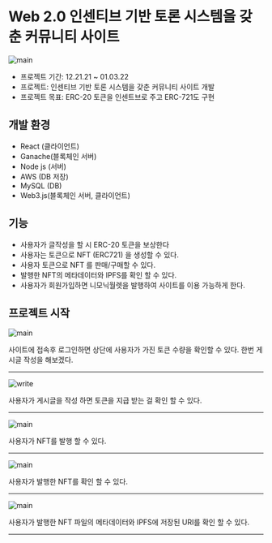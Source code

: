 # Web 2.0 인센티브 기반 토론 시스템을 갖춘 커뮤니티 사이트

![main](https://blockchain-crypto313.s3.ap-northeast-2.amazonaws.com/blog-image/labPicture/lab2Main.png)


- 프로젝트 기간: 12.21.21 ~ 01.03.22
- 프로젝트: 인센티브 기반 토론 시스템을 갖춘 커뮤니티 사이트 개발
- 프로젝트 목표: ERC-20 토큰을 인센트브로 주고 ERC-721도 구현

## 개발 환경

- React (클라이언트)
- Ganache(블록체인 서버)
- Node js (서버)
- AWS (DB 저장)
- MySQL (DB)
- Web3.js(블록체인 서버, 클라이언트)

## 기능

- 사용자가 글작성을 할 시 ERC-20 토큰을 보상한다
- 사용자는 토큰으로 NFT (ERC721) 을 생성할 수 있다.
- 사용자 토큰으로 NFT 를 판매/구매할 수 있다.
- 발행한 NFT의 메타데이터와 IPFS를 확인 할 수 있다.
- 사용자가 회원가입하면 니모닉월렛을 발행하여 사이트를 이용 가능하게 한다.

## 프로젝트 시작

![main](https://blockchain-crypto313.s3.ap-northeast-2.amazonaws.com/blog-image/labPicture/lab2First.png)

사이트에 접속후 로그인하면 상단에 사용자가 가진 토큰 수량을 확인할 수 있다. 한번 게시글 작성을 해보겠다.

---

![write](https://blockchain-crypto313.s3.ap-northeast-2.amazonaws.com/blog-image/labPicture/lab2Write.gif)

사용자가 게시글을 작성 하면 토큰을 지급 받는 걸 확인 할 수 있다.

---

![main](https://blockchain-crypto313.s3.ap-northeast-2.amazonaws.com/blog-image/labPicture/lab2NFT.gif)

사용자가 NFT를 발행 할 수 있다.

---

![main](https://blockchain-crypto313.s3.ap-northeast-2.amazonaws.com/blog-image/labPicture/lab2Mypage.gif)

사용자가 발행한 NFT를 확인 할 수 있다.

---

![main](https://blockchain-crypto313.s3.ap-northeast-2.amazonaws.com/blog-image/labPicture/lab2IPFS.gif)

사용자가 발행한 NFT 파일의 메타데이터와 IPFS에 저장된 URI를 확인 할 수 있다.

---
